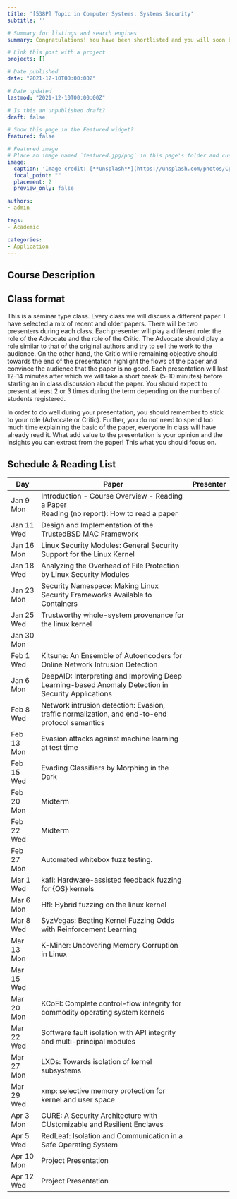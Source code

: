 ```yaml
---
title: '[538P] Topic in Computer Systems: Systems Security'
subtitle: ''

# Summary for listings and search engines
summary: Congratulations! You have been shortlisted and you will soon be interviewing.

# Link this post with a project
projects: []

# Date published
date: "2021-12-10T00:00:00Z"

# Date updated
lastmod: "2021-12-10T00:00:00Z"

# Is this an unpublished draft?
draft: false

# Show this page in the Featured widget?
featured: false

# Featured image
# Place an image named `featured.jpg/png` in this page's folder and customize its options here.
image:
  caption: 'Image credit: [**Unsplash**](https://unsplash.com/photos/CpkOjOcXdUY)'
  focal_point: ""
  placement: 2
  preview_only: false

authors:
- admin

tags:
- Academic

categories:
- Application
---
```


## Course Description

## Class format

This is a seminar type class.
Every class we will discuss a different paper.
I have selected a mix of recent and older papers.
There will be two presenters during each class.
Each presenter will play a different role: the role of the Advocate and the role of the Critic.
The Advocate should play a role similar to that of the original authors and try to sell the work to the audience.
On the other hand, the Critic while remaining objective should towards the end of the presentation highlight the flows of the paper and convince the audience that the paper is no good.
Each presentation will last 12-14 minutes after which we will take a short break (5-10 minutes) before starting an in class discussion about the paper.
You should expect to present at least 2 or 3 times during the term depending on the number of students registered.

In order to do well during your presentation, you should remember to stick to your role (Advocate or Critic).
Further, you do not need to spend too much time explaining the basic of the paper, everyone in class will have already read it.
What add value to the presentation is your opinion and the insights you can extract from the paper! This what you should focus on.

## Schedule & Reading List

| Day  | Paper  | Presenter  |
|------------|--------|------------|
| Jan 9 Mon  | Introduction - Course Overview - Reading a Paper <br/> Reading (no report): How to read a paper  |   |
| Jan 11 Wed | Design and Implementation of the TrustedBSD MAC Framework |   |
| Jan 16 Mon  | Linux Security Modules: General Security Support for the Linux Kernel |   |
| Jan 18 Wed | Analyzing the Overhead of File Protection by Linux Security Modules  |   |
| Jan 23 Mon  | Security Namespace: Making Linux Security Frameworks Available to Containers |   |
| Jan 25 Wed | Trustworthy whole-system provenance for the linux kernel |   |
| Jan 30 Mon  |   |   |
| Feb 1 Wed | Kitsune: An Ensemble of Autoencoders for Online Network Intrusion Detection  |   |
| Jan 6 Mon  | DeepAID: Interpreting and Improving Deep Learning-based Anomaly Detection in Security Applications |   |
| Feb 8 Wed | Network intrusion detection: Evasion, traffic normalization, and end-to-end protocol semantics  |   |
| Feb 13 Mon  | Evasion attacks against machine learning at test time |   |
| Feb 15 Wed | Evading Classifiers by Morphing in the Dark  |   |
| Feb 20 Mon  | Midterm  |   |
| Feb 22 Wed | Midterm  |   |
| Feb 27 Mon  | Automated whitebox fuzz testing. |   |
| Mar 1 Wed |  kafl: Hardware-assisted feedback fuzzing for {OS} kernels |   |
| Mar 6 Mon  | Hfl: Hybrid fuzzing on the linux kernel |   |
| Mar 8 Wed | SyzVegas: Beating Kernel Fuzzing Odds with Reinforcement Learning |   |
| Mar 13 Mon  | K-Miner: Uncovering Memory Corruption in Linux  |   |
| Mar 15 Wed |   |   |
| Mar 20 Mon  | KCoFI: Complete control-flow integrity for commodity operating system kernels  |   |
| Mar 22 Wed | Software fault isolation with API integrity and multi-principal modules |   |
| Mar 27 Mon  | LXDs: Towards isolation of kernel subsystems  |   |
| Mar 29 Wed | xmp: selective memory protection for kernel and user space |   |
| Apr 3 Mon  | CURE: A Security Architecture with CUstomizable and Resilient Enclaves |   |
| Apr 5 Wed | RedLeaf: Isolation and Communication in a Safe Operating System |   |
| Apr 10 Mon  | Project Presentation |   |
| Apr 12 Wed | Project Presentation |   |
